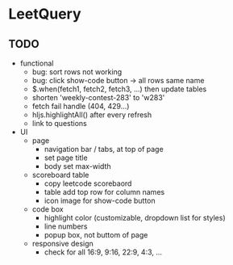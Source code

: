 # LeetQuery 

## TODO

- functional
    - bug: sort rows not working
    - bug: click show-code button -> all rows same name 
    - $.when(fetch1, fetch2, fetch3, ...) then update tables
    - shorten 'weekly-contest-283' to 'w283'
    - fetch fail handle (404, 429...)
    - hljs.highlightAll() after every refresh
    - link to questions
- UI
    - page
        - navigation bar / tabs, at top of page
        - set page title
        - body set max-width
    - scoreboard table
        - copy leetcode scorebaord
        - table add top row for column names
        - icon image for show-code button
    - code box 
        - highlight color (customizable, dropdown list for styles)
        - line numbers
        - popup box, not buttom of page
    - responsive design 
        - check for all 16:9, 9:16, 22:9, 4:3, ...
